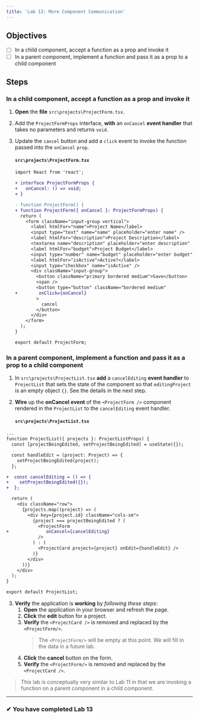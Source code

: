 ```yaml
---
title: 'Lab 13: More Component Communication'
---
```


## Objectives

- [ ] In a child component, accept a function as a prop and invoke it
- [ ] In a parent component, implement a function and pass it as a prop to a child component

## Steps

### In a child component, accept a function as a prop and invoke it

1. **Open** the **file** `src\projects\ProjectForm.tsx`.
2. Add the `ProjectFormProps` interface, **with** an `onCancel` **event handler** that takes no parameters and returns `void`.
3. Update the `cancel` button and add a `click` event to invoke the function passed into the `onCancel` `prop`.

   #### `src\projects\ProjectForm.tsx`

   ```diff
   import React from 'react';

   + interface ProjectFormProps {
   +   onCancel: () => void;
   + }

   - function ProjectForm() {
   + function ProjectForm({ onCancel }: ProjectFormProps) {
     return (
       <form className="input-group vertical">
         <label htmlFor="name">Project Name</label>
         <input type="text" name="name" placeholder="enter name" />
         <label htmlFor="description">Project Description</label>
         <textarea name="description" placeholder="enter description" />
         <label htmlFor="budget">Project Budget</label>
         <input type="number" name="budget" placeholder="enter budget" />
         <label htmlFor="isActive">Active?</label>
         <input type="checkbox" name="isActive" />
         <div className="input-group">
           <button className="primary bordered medium">Save</button>
           <span />
           <button type="button" className="bordered medium"
   +        onClick={onCancel}
           >
             cancel
           </button>
         </div>
       </form>
     );
   }

   export default ProjectForm;
   ```

### In a parent component, implement a function and pass it as a prop to a child component

1. In `src\projects\ProjectList.tsx` **add** a `cancelEditing` **event handler** to `ProjectList` that sets the state of the component so that `editingProject` is an empty object `{}`. See the details in the next step.
2. **Wire** up the **onCancel** **event** of the `<ProjectForm />` component rendered in the `ProjectList` to the `cancelEditing` event handler.

   #### `src\projects\ProjectList.tsx`

```diff
...
function ProjectList({ projects }: ProjectListProps) {
  const [projectBeingEdited, setProjectBeingEdited] = useState({});

  const handleEdit = (project: Project) => {
    setProjectBeingEdited(project);
  };

+  const cancelEditing = () => {
+    setProjectBeingEdited({});
+  };

  return (
    <div className="row">
      {projects.map((project) => (
        <div key={project.id} className="cols-sm">
          {project === projectBeingEdited ? (
            <ProjectForm
+              onCancel={cancelEditing}
            />
          ) : (
            <ProjectCard project={project} onEdit={handleEdit} />
          )}
        </div>
      ))}
    </div>
  );
}

export default ProjectList;
```

3. **Verify** the application is **working** by _following these steps_:
   1. **Open** the application in your browser and refresh the page.
   2. **Click** the **edit** button for a project.
   3. **Verify** the `<ProjectCard />` is removed and replaced by the `<ProjectForm/>`.
      > The `<ProjectForm/>` will be empty at this point. We will fill in the data in a future lab.
   4. **Click** the **cancel** button on the form.
   5. **Verify** the `<ProjectForm/>` is removed and replaced by the `<ProjectCard />`.

> This lab is conceptually very similar to Lab 11 in that we are invoking a function on a parent component in a child component.

---

### &#10004; You have completed Lab 13
